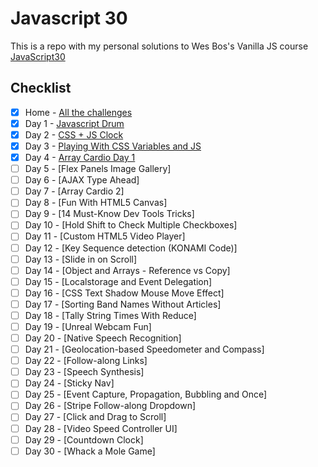 # Javascript 30

This is a repo with my personal solutions to Wes Bos's Vanilla JS course [JavaScript30](https://javascript30.com/)

## Checklist

- [x] Home - [All the challenges](https://dev-freak.github.io/js-30/)
- [x] Day 1 - [Javascript Drum](https://dev-freak.github.io/js-30/Day%201/)
- [x] Day 2 - [CSS + JS Clock](https://dev-freak.github.io/js-30/Day%202/)
- [x] Day 3 - [Playing With CSS Variables and JS](https://dev-freak.github.io/js-30/Day%203/)
- [x] Day 4 - [Array Cardio Day 1](https://dev-freak.github.io/js-30/Day%204/)
- [ ] Day 5 - [Flex Panels Image Gallery]
- [ ] Day 6 - [AJAX Type Ahead]
- [ ] Day 7 - [Array Cardio 2]
- [ ] Day 8 - [Fun With HTML5 Canvas]
- [ ] Day 9 - [14 Must-Know Dev Tools Tricks]
- [ ] Day 10 - [Hold Shift to Check Multiple Checkboxes]
- [ ] Day 11 - [Custom HTML5 Video Player]
- [ ] Day 12 - [Key Sequence detection (KONAMI Code)]
- [ ] Day 13 - [Slide in on Scroll]
- [ ] Day 14 - [Object and Arrays - Reference vs Copy]
- [ ] Day 15 - [Localstorage and Event Delegation]
- [ ] Day 16 - [CSS Text Shadow Mouse Move Effect]
- [ ] Day 17 - [Sorting Band Names Without Articles]
- [ ] Day 18 - [Tally String Times With Reduce]
- [ ] Day 19 - [Unreal Webcam Fun]
- [ ] Day 20 - [Native Speech Recognition]
- [ ] Day 21 - [Geolocation-based Speedometer and Compass]
- [ ] Day 22 - [Follow-along Links]
- [ ] Day 23 - [Speech Synthesis]
- [ ] Day 24 - [Sticky Nav]
- [ ] Day 25 - [Event Capture, Propagation, Bubbling and Once]
- [ ] Day 26 - [Stripe Follow-along Dropdown]
- [ ] Day 27 - [Click and Drag to Scroll]
- [ ] Day 28 - [Video Speed Controller UI]
- [ ] Day 29 - [Countdown Clock]
- [ ] Day 30 - [Whack a Mole Game]
